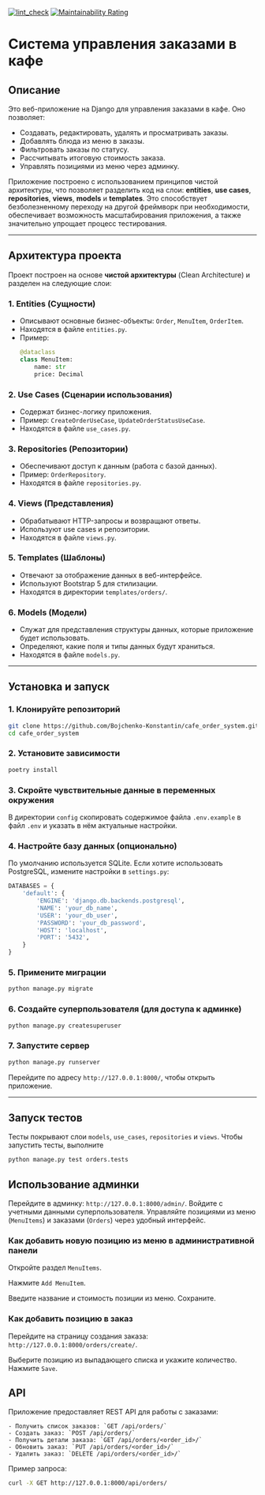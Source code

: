 [![lint_check](https://github.com/Bojchenko-Konstantin/cafe_order_system/actions/workflows/lint-check.yml/badge.svg)](https://github.com/Bojchenko-Konstantin/cafe_order_system/actions/workflows/lint-check.yml)
[![Maintainability Rating](https://sonarcloud.io/api/project_badges/measure?project=Bojchenko-Konstantin_cafe_order_system&metric=sqale_rating)](https://sonarcloud.io/summary/new_code?id=Bojchenko-Konstantin_cafe_order_system)
# Система управления заказами в кафе

## Описание

Это веб-приложение на Django для управления заказами в кафе. Оно позволяет:
- Создавать, редактировать, удалять и просматривать заказы.
- Добавлять блюда из меню в заказы.
- Фильтровать заказы по статусу.
- Рассчитывать итоговую стоимость заказа.
- Управлять позициями из меню через админку.

Приложение построено с использованием принципов чистой архитектуры, что позволяет разделить код на слои: **entities**, **use cases**, **repositories**, **views**, **models** и **templates**. 
Это способствует безболезненному переходу на другой фреймворк при необходимости, обеспечивает возможность масштабирования приложения, а также значительно упрощает процесс тестирования.

---

## Архитектура проекта

Проект построен на основе **чистой архитектуры** (Clean Architecture) и разделен на следующие слои:

### 1. **Entities (Сущности)**
   - Описывают основные бизнес-объекты: `Order`, `MenuItem`, `OrderItem`.
   - Находятся в файле `entities.py`.
   - Пример:
     ```python
     @dataclass
     class MenuItem:
         name: str
         price: Decimal
     ```

### 2. **Use Cases (Сценарии использования)**
   - Содержат бизнес-логику приложения.
   - Пример: `CreateOrderUseCase`, `UpdateOrderStatusUseCase`.
   - Находятся в файле `use_cases.py`.

### 3. **Repositories (Репозитории)**
   - Обеспечивают доступ к данным (работа с базой данных).
   - Пример: `OrderRepository`.
   - Находятся в файле `repositories.py`.

### 4. **Views (Представления)**
   - Обрабатывают HTTP-запросы и возвращают ответы.
   - Используют use cases и репозитории.
   - Находятся в файле `views.py`.

### 5. **Templates (Шаблоны)**
   - Отвечают за отображение данных в веб-интерфейсе.
   - Используют Bootstrap 5 для стилизации.
   - Находятся в директории `templates/orders/`.

### 6. **Models (Модели)** 
   - Cлужат для представления структуры данных, которые приложение будет использовать.
   - Определяют, какие поля и типы данных будут храниться.
   - Находятся в файле `models.py`.

---

## Установка и запуск

### 1. Клонируйте репозиторий

```bash
git clone https://github.com/Bojchenko-Konstantin/cafe_order_system.git
cd cafe_order_system
```
### 2. Установите зависимости

```bash
poetry install
```

### 3. Скройте чувствительные данные в переменных окружения

В директории `config` скопировать содержимое файла `.env.example` в файл `.env` и указать в нём актуальные настройки.

### 4. Настройте базу данных (опционально)

По умолчанию используется SQLite. Если хотите использовать PostgreSQL, измените настройки в `settings.py`:

```python
DATABASES = {
    'default': {
        'ENGINE': 'django.db.backends.postgresql',
        'NAME': 'your_db_name',
        'USER': 'your_db_user',
        'PASSWORD': 'your_db_password',
        'HOST': 'localhost',
        'PORT': '5432',
    }
}
```

### 5. Примените миграции

```bash
python manage.py migrate
```

### 6. Создайте суперпользователя (для доступа к админке)

```bash
python manage.py createsuperuser
```

### 7. Запустите сервер

```bash
python manage.py runserver
```
Перейдите по адресу `http://127.0.0.1:8000/`, чтобы открыть приложение.

---

## Запуск тестов

Тесты покрывают слои `models`, `use_cases`, `repositories` и `views`. Чтобы запустить тесты, выполните

```bash
python manage.py test orders.tests
```

## Использование админки

Перейдите в админку: `http://127.0.0.1:8000/admin/`.
Войдите с учетными данными суперпользователя.
Управляйте позициями из меню (`MenuItems`) и заказами (`Orders`) через удобный интерфейс.

### Как добавить новую позицию из меню в административной панели

Откройте раздел `MenuItems`.

Нажмите `Add MenuItem`.

Введите название и стоимость позиции из меню.
Сохраните.

### Как добавить позицию в заказ
Перейдите на страницу создания заказа: `http://127.0.0.1:8000/orders/create/`.

Выберите позицию из выпадающего списка и укажите количество.
Нажмите `Save`.

## API

Приложение предоставляет REST API для работы с заказами:

    - Получить список заказов: `GET /api/orders/`
    - Создать заказ: `POST /api/orders/`
    - Получить детали заказа: `GET /api/orders/<order_id>/`
    - Обновить заказ: `PUT /api/orders/<order_id>/`
    - Удалить заказ: `DELETE /api/orders/<order_id>/`

Пример запроса:
```bash
curl -X GET http://127.0.0.1:8000/api/orders/
```



